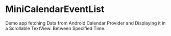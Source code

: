 # MiniCalendarEventList
Demo app fetching Data from Android Calendar Provider and Displaying it in a Scrollable TextView. Between Specified Time.
